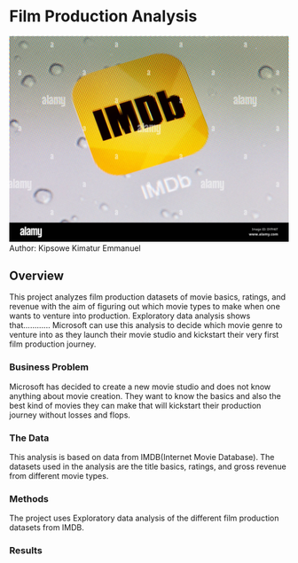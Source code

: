 # Film Production Analysis
![alt text](https://github.com/Kipsowe/dsc-phase-1-project/blob/master/images/imdb.jpg)
Author: Kipsowe Kimatur Emmanuel

## Overview
This project analyzes film production datasets of movie basics, ratings, and revenue with the aim of figuring out which movie types to make when one wants to venture into production.
Exploratory data analysis shows that............ Microsoft can use this analysis to decide which movie genre to venture into as they launch their movie studio and kickstart their very first film production journey.

### Business Problem
Microsoft has decided to create a new movie studio and does not know anything about movie creation. They want to know the basics and also the best kind of movies they can make that will kickstart their production journey without losses and flops.

### The Data
This analysis is based on data from IMDB(Internet Movie Database). The datasets used in the analysis are the title basics, ratings, and gross revenue from different movie types. 


### Methods
The project uses Exploratory data analysis of the different film production datasets from IMDB.


### Results




